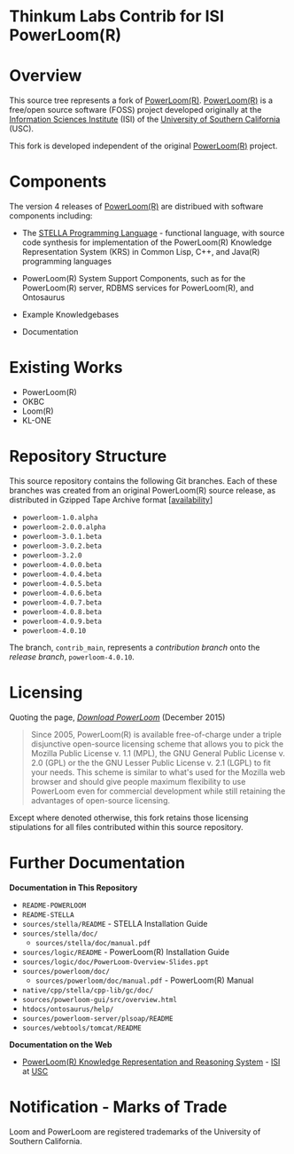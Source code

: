 Thinkum Labs Contrib for ISI PowerLoom(R)
=========================================

# Overview

This source tree represents a fork of [PowerLoom(R)][pl]. [PowerLoom(R)][pl] is a
free/open source software (FOSS) project developed originally at the
[Information Sciences Institute][isi] (ISI) of the
[University of Southern California][usc] (USC).

This fork is developed independent of the original [PowerLoom(R)][pl]
project.

# Components

The version 4 releases of [PowerLoom(R)][pl] are distribued with
software components including:

* The [STELLA Programming Language][stella] - functional language, with
  source code synthesis for implementation of the PowerLoom(R) Knowledge
  Representation System (KRS) in Common Lisp, C++, and Java(R)
  programming languages

* PowerLoom(R) System Support Components, such as for the PowerLoom(R)
  server, RDBMS services for PowerLoom(R), and Ontosaurus

* Example Knowledgebases

* Documentation


# Existing Works

* PowerLoom(R)
* OKBC
* Loom(R)
* KL-ONE


# Repository Structure

This source repository contains the following Git branches. Each of
these branches was created from an original PowerLoom(R) source release,
as distributed in Gzipped Tape Archive format [[availability][pldl]]

* `powerloom-1.0.alpha`
* `powerloom-2.0.0.alpha`
* `powerloom-3.0.1.beta`
* `powerloom-3.0.2.beta`
* `powerloom-3.2.0`
* `powerloom-4.0.0.beta`
* `powerloom-4.0.4.beta`
* `powerloom-4.0.5.beta`
* `powerloom-4.0.6.beta`
* `powerloom-4.0.7.beta`
* `powerloom-4.0.8.beta`
* `powerloom-4.0.9.beta`
* `powerloom-4.0.10`

The branch, `contrib_main`, represents a _contribution branch_ onto the
_release branch_, `powerloom-4.0.10`.

# Licensing

Quoting the page, _[Download PowerLoom][pldl]_ (December 2015)

> Since 2005, PowerLoom(R) is available free-of-charge under a triple
> disjunctive open-source licensing scheme that allows you to pick the
> Mozilla Public License v. 1.1 (MPL), the GNU General Public License
> v. 2.0 (GPL) or the the GNU Lesser Public License v. 2.1 (LGPL) to
> fit your needs. This scheme is similar to what's used for the
> Mozilla web browser and should give people maximum flexibility to
> use PowerLoom even for commercial development while still retaining
> the advantages of open-source licensing.

Except where denoted otherwise, this fork retains those licensing
stipulations for all files contributed within this source repository.

# Further Documentation

**Documentation in This Repository**

* `README-POWERLOOM`
* `README-STELLA`
* `sources/stella/README` - STELLA Installation Guide
* `sources/stella/doc/`
    * `sources/stella/doc/manual.pdf`
* `sources/logic/README` - PowerLoom(R) Installation Guide
* `sources/logic/doc/PowerLoom-Overview-Slides.ppt`
* `sources/powerloom/doc/`
    * `sources/powerloom/doc/manual.pdf` - PowerLoom(R) Manual
* `native/cpp/stella/cpp-lib/gc/doc/`
* `sources/powerloom-gui/src/overview.html`
* `htdocs/ontosaurus/help/`
* `sources/powerloom-server/plsoap/README`
* `sources/webtools/tomcat/README`

**Documentation on the Web**

* [PowerLoom(R) Knowledge Representation and Reasoning System][pl] -
  [ISI][isi] at [USC][usc]

# Notification - Marks of Trade

Loom and PowerLoom are registered trademarks of the University of
Southern California.

[pl]: http://www.isi.edu/isd/LOOM/PowerLoom/
[usc]: http://www.usc.edu/
[isi]: http://www.isi.edu/
[stella]: http://www.isi.edu/isd/LOOM/Stella/index.html
[pldl]: http://www.isi.edu/isd/LOOM/PowerLoom/download.html
[asdf]: https://common-lisp.net/project/asdf/
[usocket]: https://github.com/usocket/usocket
[bthread]: https://gitlab.common-lisp.net/bordeaux-threads/bordeaux-threads
